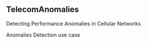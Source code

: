 ## TelecomAnomalies

Detecting Performance Anomalies in Cellular Networks

Anomalies Detection use case

